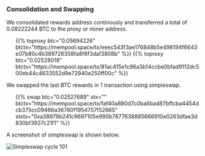 ---
---

### Consolidation and Swapping

We consolidated rewards address continously and transferred a total of 0.08222244 BTC to the proxy or miner address.

<ul>  
{{% toproxy btc="0.05694226"
  btctx="https://mempool.space/tx/eeec543f3ae176848b5e498194f6643e07b80c4b389726358fa8f8f3daf3808b"
 %}}
 {{% toproxy btc="0.02528018" btctx="https://mempool.space/tx/81ac415e1c96a3b14ccbe0bfad9112dc500eb44c4633552d9e72940e250ff00c" %}}
</ul>

We swapped the last BTC rewards in 1 transaction using simpleswap.

<ul>
{{% swap btc="0.02527689" stx=""
  btctx="https://mempool.space/tx/faf40a880d7c0ba6bad87bffcba4454dcb375cc09466a36780f1954757f52665"
  stxtx="0xa38979b241c9697105e990b7877638885666910e0263dfae3d830bf3937c21f1" %}}
</ul>

A screenshot of simpleswap is shown below.

![Simpleswap cycle 101](/img/cycles/101-simpleswap.png)
